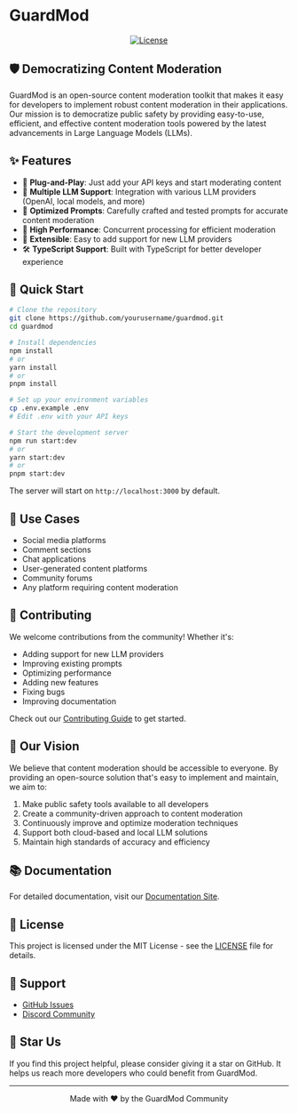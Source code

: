 # GuardMod

<p align="center">
  <a href="https://github.com/ammce/guardmod/blob/main/LICENSE" target="_blank"><img src="https://img.shields.io/github/license/ammce/guardmod" alt="License" /></a>
</p>

## 🛡️ Democratizing Content Moderation

GuardMod is an open-source content moderation toolkit that makes it easy for developers to implement robust content moderation in their applications. Our mission is to democratize public safety by providing easy-to-use, efficient, and effective content moderation tools powered by the latest advancements in Large Language Models (LLMs).

## ✨ Features

- 🔌 **Plug-and-Play**: Just add your API keys and start moderating content
- 🤖 **Multiple LLM Support**: Integration with various LLM providers (OpenAI, local models, and more)
- 🎯 **Optimized Prompts**: Carefully crafted and tested prompts for accurate content moderation
- 🚀 **High Performance**: Concurrent processing for efficient moderation
- 🔄 **Extensible**: Easy to add support for new LLM providers
- 🛠️ **TypeScript Support**: Built with TypeScript for better developer experience

## 🚀 Quick Start

```bash
# Clone the repository
git clone https://github.com/yourusername/guardmod.git
cd guardmod

# Install dependencies
npm install
# or
yarn install
# or
pnpm install

# Set up your environment variables
cp .env.example .env
# Edit .env with your API keys

# Start the development server
npm run start:dev
# or
yarn start:dev
# or
pnpm start:dev
```

The server will start on `http://localhost:3000` by default.

## 🎯 Use Cases

- Social media platforms
- Comment sections
- Chat applications
- User-generated content platforms
- Community forums
- Any platform requiring content moderation

## 🤝 Contributing

We welcome contributions from the community! Whether it's:

- Adding support for new LLM providers
- Improving existing prompts
- Optimizing performance
- Adding new features
- Fixing bugs
- Improving documentation

Check out our [Contributing Guide](CONTRIBUTING.md) to get started.

## 🌟 Our Vision

We believe that content moderation should be accessible to everyone. By providing an open-source solution that's easy to implement and maintain, we aim to:

1. Make public safety tools available to all developers
2. Create a community-driven approach to content moderation
3. Continuously improve and optimize moderation techniques
4. Support both cloud-based and local LLM solutions
5. Maintain high standards of accuracy and efficiency

## 📚 Documentation

For detailed documentation, visit our [Documentation Site](https://guardmod.com).

## 📄 License

This project is licensed under the MIT License - see the [LICENSE](LICENSE) file for details.

## 🤝 Support

- [GitHub Issues](https://github.com/yourusername/guardmod/issues)
- [Discord Community](https://discord.gg/guardmod)

## 🌟 Star Us

If you find this project helpful, please consider giving it a star on GitHub. It helps us reach more developers who could benefit from GuardMod.

---

<p align="center">
  Made with ❤️ by the GuardMod Community
</p>
